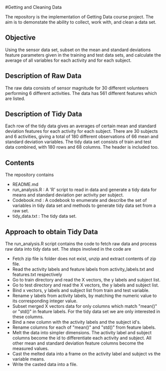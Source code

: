 #Getting and Cleaning Data

The repository is the implementation of Getting Data course project. The aim is to demonstate the ability to collect, work with, and clean a data set. 

## Objective
Using the sensor data set, subset on the mean and standard deviations feature parameters given in the training and test data sets, and calculate the average of all variables for each activity and for each subject. 

## Description of Raw Data 
The raw data consists of sensor magnitude for 30 different volunteers performing 6 different activities. The data has 561 different features which are listed. 

## Description of Tidy Data
Each row of the tidy data gives an averages of certain mean and standard deviation features for each activity for each subject. There are 30 subjects and 6 activities, giving a total of 180 different observations of 66 mean and standard deviation variables. 
The tidy data set consists of train and test data combined, with 180 rows and 68 columns. The header is included too. 

## Contents
The repository contains
  - README.md
  - run_analysis.R : A 'R' script to read in data and generate a tidy data for means and standard deviation per activity per subject.
  - Codebook.md : A codebook to enumerate and describe the set of variables in tidy data set and methods to generate tidy data set from a raw set. 
  - tidy_data.txt : The tidy data set. 

## Approach to obtain Tidy Data
The run_analysis.R script contains the code to fetch raw data and process raw data into tidy data set. 
The steps involved in the code are
  - Fetch zip file is folder does not exist, unzip and extract contents of zip file. 
  - Read the activity labels and feature labels from activity_labels.txt and features.txt respectively
  - Go to train directory and read the X vectors, the y labels and subject list. 
  - Go to test directory and read the X vectors, the y labels and subject list. 
  - Bind x vectors, y labels and subject list from train and test variable. 
  - Rename y labels from activity labels, by matching the numeric value to its corresponding integer value. 
  - Subset merged X vectors data for only columns which match "mean()" or "std()" in feature labels. For the tidy data set we are only interested in these columns.
  - Bind a new column with the activity labels and the subject id's. 
  - Rename columns for each of "mean()" and "std()" from feature labels. 
  - Melt the data into simpler dimensions. The activity label and subject columns become the id to differentiate each activity and subject. All other mean and standard deviation feature columns become the measured values. 
  - Cast the melted data into a frame on the activity label and subject vs the variable means. 
  - Write the casted data into a file. 
